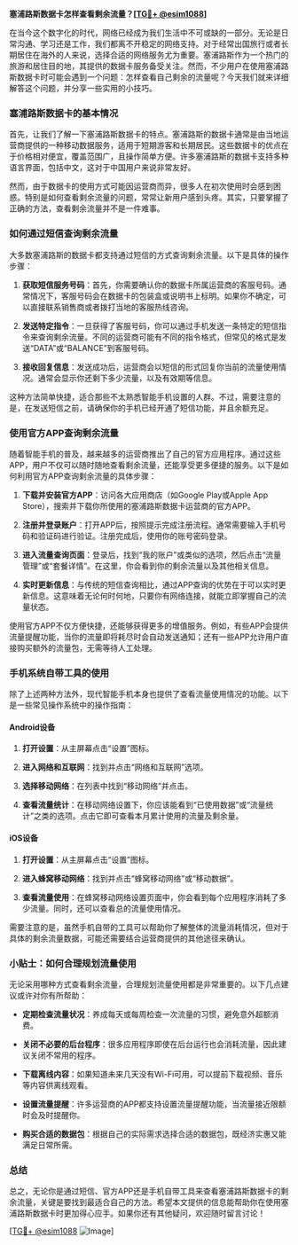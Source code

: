 **塞浦路斯数据卡怎样查看剩余流量？[[TG💪+ @esim1088](https://t.me/s/esim1088)]**

在当今这个数字化的时代，网络已经成为我们生活中不可或缺的一部分。无论是日常沟通、学习还是工作，我们都离不开稳定的网络支持。对于经常出国旅行或者长期居住在海外的人来说，选择合适的网络服务尤为重要。塞浦路斯作为一个热门的旅游和居住目的地，其提供的数据卡服务备受关注。然而，不少用户在使用塞浦路斯数据卡时可能会遇到一个问题：怎样查看自己剩余的流量呢？今天我们就来详细解答这个问题，并分享一些实用的小技巧。

### 塞浦路斯数据卡的基本情况

首先，让我们了解一下塞浦路斯数据卡的特点。塞浦路斯的数据卡通常是由当地运营商提供的一种移动数据服务，适用于短期游客和长期居民。这些数据卡的优点在于价格相对便宜，覆盖范围广，且操作简单方便。许多塞浦路斯的数据卡支持多种语言界面，包括中文，这对于中国用户来说非常友好。

然而，由于数据卡的使用方式可能因运营商而异，很多人在初次使用时会感到困惑。特别是如何查看剩余流量的问题，常常让新用户感到头疼。其实，只要掌握了正确的方法，查看剩余流量并不是一件难事。

### 如何通过短信查询剩余流量

大多数塞浦路斯的数据卡都支持通过短信的方式查询剩余流量。以下是具体的操作步骤：

1. **获取短信服务号码**：首先，你需要确认你的数据卡所属运营商的客服号码。通常情况下，客服号码会在数据卡的包装盒或说明书上标明。如果你不确定，可以直接联系销售商或者拨打当地的客服热线咨询。

2. **发送特定指令**：一旦获得了客服号码，你可以通过手机发送一条特定的短信指令来查询剩余流量。不同的运营商可能有不同的指令格式，但常见的格式是发送“DATA”或“BALANCE”到客服号码。

3. **接收回复信息**：发送成功后，运营商会以短信的形式回复你当前的流量使用情况。通常会显示你还剩下多少流量，以及有效期等信息。

这种方法简单快捷，适合那些不太熟悉智能手机设置的人群。不过，需要注意的是，在发送短信之前，请确保你的手机已经开通了短信功能，并且余额充足。

### 使用官方APP查询剩余流量

随着智能手机的普及，越来越多的运营商推出了自己的官方应用程序。通过这些APP，用户不仅可以随时随地查看剩余流量，还能享受更多便捷的服务。以下是如何利用官方APP查询剩余流量的具体步骤：

1. **下载并安装官方APP**：访问各大应用商店（如Google Play或Apple App Store），搜索并下载你所使用的塞浦路斯数据卡运营商的官方APP。

2. **注册并登录账户**：打开APP后，按照提示完成注册流程。通常需要输入手机号码和验证码进行验证。注册完成后，使用你的账号密码登录。

3. **进入流量查询页面**：登录后，找到“我的账户”或类似的选项，然后点击“流量管理”或“套餐详情”。在这里，你会看到你的剩余流量以及其他相关信息。

4. **实时更新信息**：与传统的短信查询相比，通过APP查询的优势在于可以实时更新信息。这意味着无论何时何地，只要你有网络连接，就能立即掌握自己的流量状态。

使用官方APP不仅方便快捷，还能够获得更多的增值服务。例如，有些APP会提供流量提醒功能，当你的流量即将耗尽时会自动发送通知；还有一些APP允许用户直接购买额外的流量包，无需等待人工处理。

### 手机系统自带工具的使用

除了上述两种方法外，现代智能手机本身也提供了查看流量使用情况的功能。以下是一些常见操作系统中的操作指南：

#### Android设备

1. **打开设置**：从主屏幕点击“设置”图标。
   
2. **进入网络和互联网**：找到并点击“网络和互联网”选项。

3. **选择移动网络**：在列表中找到“移动网络”并点击。

4. **查看流量统计**：在移动网络设置下，你应该能看到“已使用数据”或“流量统计”之类的选项。点击它即可查看本月累计使用的流量及剩余量。

#### iOS设备

1. **打开设置**：从主屏幕点击“设置”图标。

2. **进入蜂窝移动网络**：找到并点击“蜂窝移动网络”或“移动数据”。

3. **查看流量使用**：在蜂窝移动网络设置页面中，你会看到每个应用程序消耗了多少流量。同时，还可以查看总的流量使用情况。

需要注意的是，虽然手机自带的工具可以帮助你了解整体的流量消耗情况，但对于具体的剩余流量数据，可能还需要结合运营商提供的其他途径来确认。

### 小贴士：如何合理规划流量使用

无论采用哪种方式查看剩余流量，合理规划流量使用都是非常重要的。以下几点建议或许对你有所帮助：

- **定期检查流量状况**：养成每天或每周检查一次流量的习惯，避免意外超额消费。
  
- **关闭不必要的后台程序**：很多应用程序即使在后台运行也会消耗流量，因此建议关闭不常用的程序。

- **下载离线内容**：如果知道未来几天没有Wi-Fi可用，可以提前下载视频、音乐等内容供离线观看。

- **设置流量提醒**：许多运营商的APP都支持设置流量提醒功能，当流量接近限额时会及时提醒你。

- **购买合适的数据包**：根据自己的实际需求选择合适的数据包，既经济实惠又能满足日常所需。

### 总结

总之，无论你是通过短信、官方APP还是手机自带工具来查看塞浦路斯数据卡的剩余流量，关键是要找到最适合自己的方法。希望本文提供的信息能帮助你在使用塞浦路斯数据卡时更加得心应手。如果你还有其他疑问，欢迎随时留言讨论！

[[TG💪+ @esim1088](https://t.me/s/esim1088) ![Image](https://i.postimg.cc/4NQfJmqS/Snipaste-2025-05-13-00-14-12.png)]